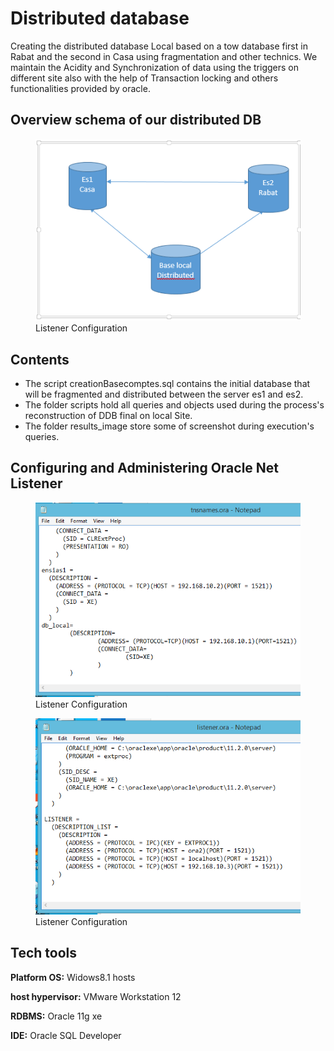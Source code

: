 # Distributed database

Creating the distributed database Local based on a tow database first in Rabat and the second in Casa using fragmentation and other technics.
We maintain the Acidity and Synchronization of data using  the  triggers on different site also with the help of Transaction locking and others functionalities provided by oracle.
## Overview schema of our distributed DB

<figure>
  <img src="/results_img/schm.PNG" alt="titople" title="Optional title" />
  <figcaption>Listener Configuration</figcaption>
</figure>


## Contents

- The script creationBasecomptes.sql contains the initial  database that will be fragmented and distributed between the server es1 and es2.
- The folder scripts hold all queries and objects used during the process's reconstruction of DDB final on local Site.
- The folder results_image store some of screenshot during execution's queries.


## Configuring and Administering Oracle Net Listener

<figure>
  <img src="/results_img/tsnme.PNG" alt="titople" title="Optional title" />
  <figcaption>Listener Configuration</figcaption>
</figure>
<figure>
  <img src="/results_img/listner.PNG" alt="titople" title="Optional title" />
  <figcaption>Listener Configuration</figcaption>
</figure>

## Tech tools

**Platform OS:** Widows8.1 hosts

**host hypervisor:** VMware Workstation 12

**RDBMS:** Oracle 11g xe

**IDE:** Oracle SQL Developer


